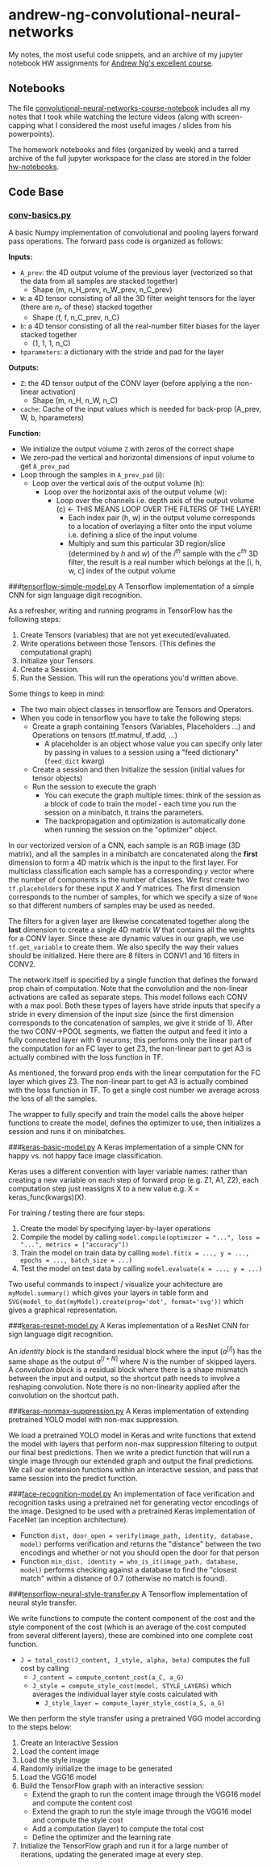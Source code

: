 # andrew-ng-convolutional-neural-networks
My notes, the most useful code snippets, and an archive of my jupyter notebook HW assignments for [Andrew Ng's excellent course](https://www.coursera.org/learn/convolutional-neural-networks/home/welcome).

## Notebooks
The file [convolutional-neural-networks-course-notebook](convolutional-neural-networks-course-notebook.ipynb) includes all my notes that I took while watching the lecture videos (along with screen-capping what I considered the most useful images / slides from his powerpoints).

The homework notebooks and files (organized by week) and a tarred archive of the full jupyter workspace for the class are stored in the folder [hw-notebooks](hw-notebooks).

## Code Base

### [conv-basics.py](code-base/conv-basics.py)
A basic Numpy implementation of convolutional and pooling layers forward pass operations. The forward pass code is organized as follows:

**Inputs:** 
- `A_prev`: the 4D output volume of the previous layer (vectorized so that the data from all samples are stacked together)
    - Shape (m, n_H_prev, n_W_prev, n_C_prev)
- `W`: a 4D tensor consisting of all the 3D filter weight tensors for the layer (there are $n_c$ of these) stacked together
    - Shape (f, f, n_C_prev, n_C)
- `b`: a 4D tensor consisting of all the real-number filter biases for the layer stacked together
    - (1, 1, 1, n_C)
- `hparameters`: a dictionary with the stride and pad for the layer

**Outputs:**
- `Z`: the 4D tensor output of the CONV layer (before applying a the non-linear activation)
    - Shape (m, n_H, n_W, n_C)
- `cache`: Cache of the input values which is needed for back-prop (A_prev, W, b, hparameters)

**Function:**
- We initialize the output volume `Z` with zeros of the correct shape
- We zero-pad the vertical and horizontal dimensions of input volume to get `A_prev_pad`
- Loop through the samples in `A_prev_pad` (i):
    - Loop over the vertical axis of the output volume (h):
        - Loop over the horizontal axis of the output volume (w):
            - Loop over the channels i.e. depth axis of the output volume (c) <- THIS MEANS LOOP OVER THE FILTERS OF THE LAYER! 
                - Each index pair (h, w) in the output volume corresponds to a location of overlaying a filter onto the input volume i.e. defining a slice of the input volume
                - Multiply and sum this particular 3D region/slice (determined by $h$ and $w$) of the $i^{th}$ sample with the $c^{th}$ 3D filter, the result is a real number which belongs at the [i, h, w, c] index of the output volume


###[tensorflow-simple-model.py](code-base/tensorflow-simple-model.py)
A Tensorflow implementation of a simple CNN for sign language digit recognition.

As a refresher, writing and running programs in TensorFlow has the following steps:
1. Create Tensors (variables) that are not yet executed/evaluated. 
2. Write operations between those Tensors. (This defines the computational graph)
3. Initialize your Tensors. 
4. Create a Session. 
5. Run the Session. This will run the operations you'd written above. 

Some things to keep in mind:
- The two main object classes in tensorflow are Tensors and Operators. 
- When you code in tensorflow you have to take the following steps:
    - Create a graph containing Tensors (Variables, Placeholders ...) and Operations on tensors (tf.matmul, tf.add, ...)
		- A placeholder is an object whose value you can specify only later by passing in values to a session using a "feed dictionary" (`feed_dict` kwarg)
    - Create a session and then Initialize the session (initial values for tensor objects)
    - Run the session to execute the graph
        - You can execute the graph multiple times: think of the session as a block of code to train the model - each time you run the session on a minibatch, it trains the parameters.
        - The backpropagation and optimization is automatically done when running the session on the "optimizer" object.

In our vectorized version of a CNN, each sample is an RGB image (3D matrix), and all the samples in a minibatch are concatenated along the **first** dimension to form a 4D matrix which is the input to the first layer. For multiclass classification each sample has a corresponding $y$ vector where the number of components is the number of classes. We first create two `tf.placeholder`s for these input $X$ and $Y$ matrices. The first dimension corresponds to the number of samples, for which we specify a size of `None` so that different numbers of samples may be used as needed.

The filters for a given layer are likewise concatenated together along the **last** dimension to create a single 4D matrix $W$ that contains all the weights for a CONV layer. Since these are dynamic values in our graph, we use `tf.get_variable` to create them. We also specify the way their values should be initialized. Here there are 8 filters in CONV1 and 16 filters in CONV2.
    
The network itself is specified by a single function that defines the forward prop chain of computation. Note that the convolution and the non-linear activations are called as separate steps. This model follows each CONV with a max pool. Both these types of layers have stride inputs that specify a stride in every dimension of the input size (since the first dimension corresponds to the concatenation of samples, we give it stride of 1). After the two CONV->POOL segments, we flatten the output and feed it into a fully connected layer with 6 neurons; this performs only the linear part of the computation for an FC layer to get Z3, the non-linear part to get A3 is actually combined with the loss function in TF.

As mentioned, the forward prop ends with the linear computation for the FC layer which gives Z3. The non-linear part to get A3 is actually combined with the loss function in TF. To get a single cost number we average across the loss of all the samples.
    
The wrapper to fully specify and train the model calls the above helper functions to create the model, defines the optimizer to use, then initializes a session and runs it on minibatches.

    
###[keras-basic-model.py](code-base/keras-basic-model.py)
A Keras implementation of a simple CNN for happy vs. not happy face image classification.

Keras uses a different convention with layer variable names: rather than creating a new variable on each step of forward prop (e.g. Z1, A1, Z2), each computation step just reassigns X to a new value e.g. X = keras_func(kwargs)(X).

For training / testing there are four steps:
1. Create the model by specifying layer-by-layer operations
2. Compile the model by calling `model.compile(optimizer = "...", loss = "...", metrics = ["accuracy"])`
3. Train the model on train data by calling `model.fit(x = ..., y = ..., epochs = ..., batch_size = ...)`
4. Test the model on test data by calling `model.evaluate(x = ..., y = ...)`

Two useful commands to inspect / visualize your achitecture are `myModel.summary()` which gives your layers in table form and `SVG(model_to_dot(myModel).create(prog='dot', format='svg'))` which gives a graphical representation.


###[keras-resnet-model.py](code-base/keras-resnet-model.py)
A Keras implementation of a ResNet CNN for sign language digit recognition.

An *identity block* is the standard residual block where the input ($a^{[l]}$) has the same shape as the output $a^{[l+N]}$ where $N$ is the number of skipped layers. A *convolution block* is a residual block where there is a shape mismatch between the input and output, so the shortcut path needs to involve a reshaping convolution. Note there is no non-linearity applied after the convolution on the shortcut path.


###[keras-nonmax-suppression.py](code-base/keras-nonmax-suppression.py)
A Keras implementation of extending pretrained YOLO model with non-max suppression. 

We load a pretrained YOLO model in Keras and write functions that extend the model with layers that perform non-max suppression filtering to output our final best predictions. Then we write a predict function that will run a single image through our extended graph and output the final predictions. We call our extension functions within an interactive session, and pass that same session into the predict function.


###[face-recognition-model.py](code-base/face-recognition-model.py)
An implementation of face verification and recognition tasks using a pretrained net for generating vector encodings of the image. Designed to be used with a pretrained Keras implementation of FaceNet (an inception architecture).
- Function `dist, door_open = verify(image_path, identity, database, model)` performs verification and returns the "distance" between the two encodings and whether or not you should open the door for that person
- Function `min_dist, identity = who_is_it(image_path, database, model)` performs checking against a database to find the "closest match" within a distance of 0.7 (otherwise no match is found).


###[tensorflow-neural-style-transfer.py](code-base/tensorflow-neural-style-transfer.py)
A Tensorflow implementation of neural style transfer.

We write functions to compute the content component of the cost and the style component of the cost (which is an average of the cost computed from several different layers), these are combined into one complete cost function. 
- `J = total_cost(J_content, J_style, alpha, beta)` computes the full cost by calling
    - `J_content = compute_content_cost(a_C, a_G)`
    - `J_style = compute_style_cost(model, STYLE_LAYERS)` which averages the individual layer style costs calculated with 
        - `J_style_layer = compute_layer_style_cost(a_S, a_G)`


We then perform the style transfer using a pretrained VGG model according to the steps below:
1. Create an Interactive Session
2. Load the content image 
3. Load the style image
4. Randomly initialize the image to be generated 
5. Load the VGG16 model
7. Build the TensorFlow graph with an interactive session:
    - Extend the graph to run the content image through the VGG16 model and compute the content cost
    - Extend the graph to run the style image through the VGG16 model and compute the style cost
    - Add a computation (layer) to compute the total cost
    - Define the optimizer and the learning rate
8. Initialize the TensorFlow graph and run it for a large number of iterations, updating the generated image at every step.